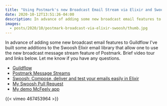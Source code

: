 ```yaml
---
title: "Using Postmark's new Broadcast Email Stream via Elixir and Swoosh"
date: 2020-10-12T13:51:26-04:00
description: In advance of adding some new broadcast email features to Guildflow I've built some additions to the Swoosh Elixir email library that allow one to use the new broadcast message stream feature of Postmark.
images:
  - posts/2020/10/postmark-broadcast-via-elixir-swoosh/thumb.jpg
---
```


In advance of adding some new broadcast email features to Guildflow I've built some additions to the Swoosh Elixir email library that allow one to use the new broadcast message stream feature of Postmark. Brief video tour and links below. Let me know if you have any questions.

* [Guildflow](https://guildflow.com/)
* [Postmark Message Streams](https://postmarkapp.com/message-streams)
* [Swoosh: Compose, deliver and test your emails easily in Elixir](https://github.com/swoosh/swoosh)
* [My Swoosh Pull Request](https://github.com/swoosh/swoosh/pull/533)
* [My demo McFeely app](https://github.com/Guildflow/mcfeely)

{{< vimeo 467453964 >}}
